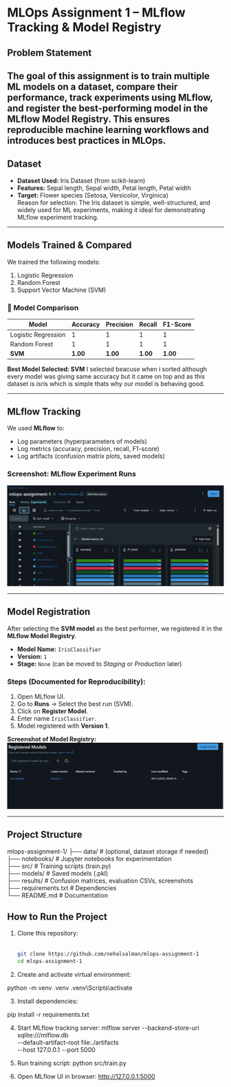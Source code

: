 # MLOps Assignment 1 – MLflow Tracking & Model Registry

##  Problem Statement
The goal of this assignment is to train multiple ML models on a dataset, compare their performance, track experiments using MLflow, and register the best-performing model in the MLflow Model Registry.
This ensures reproducible machine learning workflows and introduces best practices in MLOps.
---

## Dataset
- **Dataset Used:** Iris Dataset (from scikit-learn)  
- **Features:** Sepal length, Sepal width, Petal length, Petal width  
- **Target:** Flower species (Setosa, Versicolor, Virginica)  
Reason for selection: The Iris dataset is simple, well-structured, and widely used for ML experiments, making it ideal for demonstrating MLflow experiment tracking.
---

##  Models Trained & Compared
We trained the following models:
1. Logistic Regression  
2. Random Forest  
3. Support Vector Machine (SVM)  

### 🔹 Model Comparison
| Model               | Accuracy | Precision | Recall   | F1-Score |
|----------------------|----------|-----------|----------|----------|
| Logistic Regression  | 1        | 1         | 1        | 1        |
| Random Forest        | 1        | 1         | 1        | 1        |
| **SVM**              | **1.00** | **1.00**  | **1.00** | **1.00** |

 **Best Model Selected: SVM**
I selected beacuse when i sorted although every model was giving same accuracy but it came on top and as this dataset is isris which is simple thats why our model is behaving good.

---

## MLflow Tracking
We used **MLflow** to:
- Log parameters (hyperparameters of models)  
- Log metrics (accuracy, precision, recall, F1-score)  
- Log artifacts (confusion matrix plots, saved models)  

### Screenshot: MLflow Experiment Runs
![MLflow Runs](results/mlflow_runs.png )

---

## Model Registration
After selecting the **SVM model** as the best performer, we registered it in the **MLflow Model Registry**.

- **Model Name:** `IrisClassifier`  
- **Version:** `1`  
- **Stage:** `None` (can be moved to *Staging* or *Production* later)  

### Steps (Documented for Reproducibility):
1. Open MLflow UI.  
2. Go to **Runs** → Select the best run (SVM).  
3. Click on **Register Model**.  
4. Enter name `IrisClassifier`.  
5. Model registered with **Version 1**.  

 **Screenshot of Model Registry:**  
![Model Registry](results/registered_model.png)

---
 ## Project Structure
mlops-assignment-1/
├── data/                  # (optional, dataset storage if needed)  
├── notebooks/             # Jupyter notebooks for experimentation  
├── src/                   # Training scripts (train.py)  
├── models/                # Saved models (.pkl)  
├── results/               # Confusion matrices, evaluation CSVs, screenshots  
├── requirements.txt       # Dependencies  
└── README.md              # Documentation  

##  How to Run the Project
1. Clone this repository:  
   ```bash
  
   git clone https://github.com/nehalsalman/mlops-assignment-1
   cd mlops-assignment-1
2. Create and activate virtual environment:

python -m venv .venv
.venv\Scripts\activate     

3. Install dependencies:

pip install -r requirements.txt

4. Start MLflow tracking server:
mlflow server --backend-store-uri sqlite:///mlflow.db \
              --default-artifact-root file:./artifacts \
              --host 127.0.0.1 --port 5000

5. Run training script:
python src/train.py

6. Open MLflow UI in browser:
http://127.0.0.1:5000


